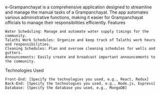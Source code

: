 e-Grampanchayat is a comprehensive application designed to streamline and manage the manual tasks of a Grampanchayat. The app automates various administrative functions, making it easier for Grampanchayat officials to manage their responsibilities efficiently.
Features

    Water Scheduling: Manage and automate water supply timings for the community.
    Talathi Work Schedules: Organize and keep track of Talathi work hours and responsibilities.
    Cleaning Schedules: Plan and oversee cleaning schedules for wells and gutters.
    Announcements: Easily create and broadcast important announcements to the community.

Technologies Used

    Front-End: [Specify the technologies you used, e.g., React, Redux]
    Back-End: [Specify the technologies you used, e.g., Node.js, Express]
    Database: [Specify the database you used, e.g., MongoDB]
